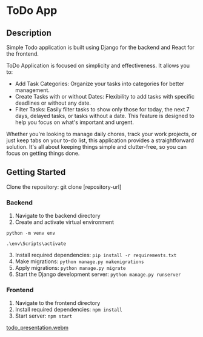 ﻿# ToDo App
## Description

Simple Todo application is built using Django for the backend and React for the frontend.

ToDo Application is focused on simplicity and effectiveness. It allows you to:

 - Add Task Categories: Organize your tasks into categories for better management.
 - Create Tasks with or without Dates: Flexibility to add tasks with specific deadlines or without any date.
 - Filter Tasks: Easily filter tasks to show only those for today, the next 7 days, delayed tasks, or tasks without a date. This feature is designed to help you focus on what's important and urgent.

Whether you're looking to manage daily chores, track your work projects, or just keep tabs on your to-do list, this application provides a straightforward solution. It's all about keeping things simple and clutter-free, so you can focus on getting things done.


## Getting Started

Clone the repository: git clone [repository-url]

### Backend

1. Navigate to the backend directory 
2. Create and activate virtual environment
   
`python -m venv env`

`.\env\Scripts\activate`

3. Install required dependencies: `pip install -r requirements.txt`
4. Make migrations: `python manage.py makemigrations`
5. Apply migrations: `python manage.py migrate`
6. Start the Django development server: `python manage.py runserver`

### Frontend


1. Navigate to the frontend directory
2. Install required dependencies: `npm install`
3. Start server: `npm start`


[todo_presentation.webm](https://github.com/tomsky93/todo_app_react/assets/81223322/679d4153-025b-468d-bd9c-5723551b6adf)

   
